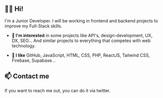 ## 👋🏽 Hi!

I'm a Junior Developer. I will be working in frontend and backend projects to improve my Full-Stack skills.

- **👀 I'm interested** in some projects like API's, design-development, UX, DX, SEO... And similar projects to everything that competes with web technology.

- **🧡 I like** GitHub, JavaScript, HTML, CSS, PHP, ReactJS, Tailwind CSS, Firebase, Supabase...

## 📫 Contact me
If you want to reach me out, you can do it via twitter.

<!--- 

- 👋 Hi, I’m @robertogonzalva
- 👀 I’m interested in ...
- 🌱 I’m currently learning ...
- 💞️ I’m looking to collaborate on ...
- 📫 How to reach me ...

robertogonzalva/robertogonzalva is a ✨ special ✨ repository because its `README.md` (this file) appears on your GitHub profile.
You can click the Preview link to take a look at your changes.
--->
